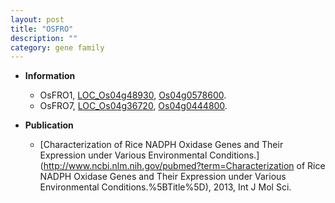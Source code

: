 ```yaml
---
layout: post
title: "OSFRO"
description: ""
category: gene family
---
```


* **Information**  
    + OsFRO1, [LOC_Os04g48930](http://rice.uga.edu/cgi-bin/ORF_infopage.cgi?orf=LOC_Os04g48930), [Os04g0578600](http://rapdb.dna.affrc.go.jp/viewer/gbrowse_details/irgsp1?name=Os04g0578600).
    + OsFRO7, [LOC_Os04g36720](http://rice.uga.edu/cgi-bin/ORF_infopage.cgi?orf=LOC_Os04g36720), [Os04g0444800](http://rapdb.dna.affrc.go.jp/viewer/gbrowse_details/irgsp1?name=Os04g0444800).

* **Publication**  
    + [Characterization of Rice NADPH Oxidase Genes and Their Expression under Various Environmental Conditions.](http://www.ncbi.nlm.nih.gov/pubmed?term=Characterization of Rice NADPH Oxidase Genes and Their Expression under Various Environmental Conditions.%5BTitle%5D), 2013, Int J Mol Sci.


